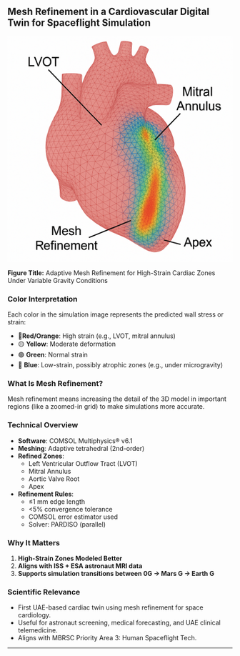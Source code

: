 ## Mesh Refinement in a Cardiovascular Digital Twin for Spaceflight Simulation

![Mesh Refinement Simulation](./Untitled%20picture.png)

**Figure Title:** Adaptive Mesh Refinement for High-Strain Cardiac Zones Under Variable Gravity Conditions

### Color Interpretation
Each color in the simulation image represents the predicted wall stress or strain:
- 🔴**Red/Orange**: High strain (e.g., LVOT, mitral annulus)
- 🟡 **Yellow**: Moderate deformation
- 🟢 **Green**: Normal strain
- 🔵 **Blue**: Low-strain, possibly atrophic zones (e.g., under microgravity)

### What Is Mesh Refinement?
Mesh refinement means increasing the detail of the 3D model in important regions (like a zoomed-in grid) to make simulations more accurate.

### Technical Overview
- **Software**: COMSOL Multiphysics® v6.1
- **Meshing**: Adaptive tetrahedral (2nd-order)
- **Refined Zones**:
  - Left Ventricular Outflow Tract (LVOT)
  - Mitral Annulus
  - Aortic Valve Root
  - Apex
- **Refinement Rules**:
  - ≤1 mm edge length
  - <5% convergence tolerance
  - COMSOL error estimator used
  - Solver: PARDISO (parallel)

### Why It Matters
1. **High-Strain Zones Modeled Better**
2. **Aligns with ISS + ESA astronaut MRI data**
3. **Supports simulation transitions between 0G → Mars G → Earth G**

### Scientific Relevance
- First UAE-based cardiac twin using mesh refinement for space cardiology.
- Useful for astronaut screening, medical forecasting, and UAE clinical telemedicine.
- Aligns with MBRSC Priority Area 3: Human Spaceflight Tech.

---



